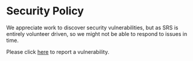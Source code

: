 # Security Policy

We appreciate work to discover security vulnerabilities, but as SRS is entirely volunteer driven, 
so we might not be able to respond to issues in time.

Please click [here](https://github.com/ossrs/srs-cloud/security/advisories) to report a vulnerability.


